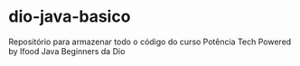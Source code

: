 # dio-java-basico
Repositório para armazenar todo o código do curso Potência Tech Powered by Ifood Java Beginners da Dio
